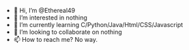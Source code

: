 - 👋 Hi, I’m @Ethereal49
- 👀 I’m interested in nothing
- 🌱 I’m currently learning C/Python/Java/Html/CSS/Javascript
- 💞️ I’m looking to collaborate on nothing
- 📫 How to reach me? No way.

<!---
Ethereal49/Ethereal49 is a ✨ special ✨ repository because its `README.md` (this file) appears on your GitHub profile.
You can click the Preview link to take a look at your changes.
--->
